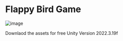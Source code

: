 # Flappy Bird Game

![image](https://github.com/user-attachments/assets/f2005b93-5917-4410-9248-e1bfbc920b1a)

 Downlaod the assets for free 
Unity Version 2022.3.19f
